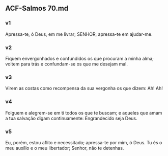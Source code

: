 ## ACF-Salmos 70.md
### v1
 Apressa-te, ó Deus, em me livrar; SENHOR, apressa-te em ajudar-me.
### v2
 Fiquem envergonhados e confundidos os que procuram a minha alma; voltem para trás e confundam-se os que me desejam mal.
### v3
 Virem as costas como recompensa da sua vergonha os que dizem: Ah! Ah!
### v4
 Folguem e alegrem-se em ti todos os que te buscam; e aqueles que amam a tua salvação digam continuamente: Engrandecido seja Deus.
### v5
 Eu, porém, estou aflito e necessitado; apressa-te por mim, ó Deus. Tu és o meu auxílio e o meu libertador; Senhor, não te detenhas.

